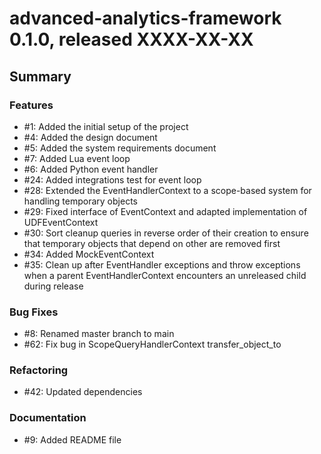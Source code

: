 # advanced-analytics-framework 0.1.0, released XXXX-XX-XX


## Summary


### Features

  - #1: Added the initial setup of the project
  - #4: Added the design document
  - #5: Added the system requirements document
  - #7: Added Lua event loop
  - #6: Added Python event handler
  - #24: Added integrations test for event loop
  - #28: Extended the EventHandlerContext to a scope-based system for handling temporary objects
  - #29: Fixed interface of EventContext and adapted implementation of UDFEventContext
  - #30: Sort cleanup queries in reverse order of their creation to ensure that temporary objects that depend on other are removed first
  - #34: Added MockEventContext
  - #35: Clean up after EventHandler exceptions and throw exceptions when a parent EventHandlerContext encounters an unreleased child during release 

### Bug Fixes

  - #8: Renamed master branch to main
  - #62: Fix bug in ScopeQueryHandlerContext transfer_object_to

### Refactoring

 - #42: Updated dependencies
  
### Documentation

  - #9: Added README file
  
